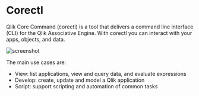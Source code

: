 # Corectl

Qlik Core Command (corectl) is a tool that delivers a command line interface (CLI) for the Qlik Associative Engine. With
corectl you can interact with your apps, objects, and data.

![screenshot](../images/corectl.png)

The main use cases are:

* View: list applications, view and query data, and evaluate expressions
* Develop: create, update and model a Qlik application
* Script: support scripting and automation of common tasks
